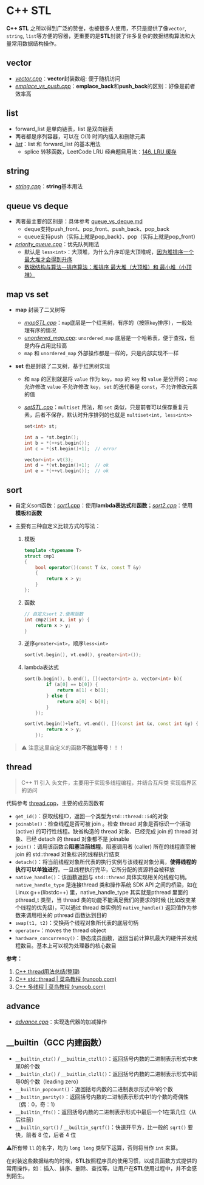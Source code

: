 # C++ STL
**C++ STL** 之所以得到广泛的赞誉，也被很多人使用，不只是提供了像`vector`, `string`, `list`等方便的容器，更重要的是**STL**封装了许多复杂的数据结构算法和大量常用数据结构操作。



## vector

- [*vector.cpp*](./vector.cpp)：**vector**封装数组: 便于随机访问
- [*emplace_vs_push.cpp*](./emplace_vs_push.cpp)：**emplace_back**和**push_back**的区别：好像是前者效率高



## list

- forward_list 是单向链表，list 是双向链表
- 两者都是序列容器，可以在 O(1) 时间内插入和删除元素
- *[list](./list.cpp)*：list 和 forward_list 的基本用法
  - splice 转移函数，LeetCode LRU 经典题目用法：[146. LRU 缓存](https://leetcode.cn/problems/lru-cache/)



## string

- *[string.cpp](./string.cpp)*：**string**基本用法



## queue vs deque

- 两者最主要的区别是：具体参考 [queue_vs_deque.md](queue_vs_deque.md)
  - deque支持push_front、pop_front、push_back、pop_back
  - queue支持push（实际上就是pop_back）、pop（实际上就是pop_front）
- *[priority_queue.cpp](./priority_queue.cpp)*：优先队列用法
  - 默认是 `less<int>`：大顶堆，为什么升序却是大顶堆呢，[因为堆排序一个最大堆才会得到升序](https://www.zhihu.com/question/343715076)
  - [数据结构与算法--排序算法：堆排序 最大堆（大顶堆）和 最小堆（小顶堆）](https://blog.csdn.net/storyfull/article/details/102925462)




## map vs set

- **map** 封装了二叉树等 
  
    - *[mapSTL.cpp](./mapSTL.cpp)*：`map`底层是一个红黑树，有序的（按照`key`排序），一般处理有序的情况
    - *[unordered_map.cpp](./unordered_map.cpp)*: `unordered_map` 底层是一个哈希表，便于查找，但是内存占用比较高
    - `map` 和 `unordered_map` 外部操作都是一样的，只是内部实现不一样
    
- **set** 也是封装了二叉树，基于红黑树实现
  
    - 和 `map` 的区别就是将 `value` 作为 `key`，`map` 的 `key` 和 `value` 是分开的；`map`允许修改 `value` 不允许修改 `key`，`set` 的迭代器是 `const`，不允许修改元素的值
    
    - *[setSTL.cpp](./setSTL.cpp)*：`multiset` 用法，和 `set` 类似，只是前者可以保存重复元素，后者不保存，默认时升序排列的也就是 `multiset<int, less<int>>`
    
      ```cpp
      set<int> st;
      
      int a = *st.begin();
      int b = *(++st.begin());
      int c = *(st.begin()+1); 	// error 
      
      vector<int> vt(3);
      int d = *(vt.begin()+1);	// ok
      int e = *(++vt.begin());	// ok
      ```



## sort

- 自定义sort函数：*[sort1.cpp](./sort1.cpp)*：使用**lambda表达式**和**函数**；*[sort2.cpp](./sort2.cpp)*：使用**模板**和**函数**

- 主要有三种自定义比较方式的写法：

    1. 模板

       ```cpp
       template <typename T>
       struct cmp1
       {
           bool operator()(const T &x, const T &y)
           {
               return x > y;
           }
       };
       ```

    2. 函数

       ```cpp
       // 自定义sort 2.使用函数
       int cmp2(int x, int y) {
           return x > y;
       }
       ```

    3. 逆序`greater<int>`，顺序`less<int>`

       ```cpp
       sort(vt.begin(), vt.end(), greater<int>());
       ```

    4. lambda表达式

       ```cpp
       sort(b.begin(), b.end(), [](vector<int> a, vector<int> b){
               if (a[0] == b[0]) {
                   return a[1] < b[1];
               } else {
                   return a[0] < b[0];
               }
           });
       
       sort(vt.begin()+left, vt.end(), [](const int &x, const int &y) {
               return x > y;
           });
       ```

> :warning: 注意这里自定义的函数**不能加等号**！！！



## thread

> C++ 11 引入 <thread> 头文件，主要用于实现多线程编程，并结合互斥类 <mutex> 实现临界区的访问

代码参考 [thread.cpp](./thread.cpp)，主要的成员函数有

- `get_id()`：获取线程ID，返回一个类型为`std::thread::id`的对象
- `joinable()`：检查线程是否可被 join 。检查 thread 对象是否标识一个活动 (active) 的可行性线程。缺省构造的 thread 对象、已经完成 join 的 thread 对象、已经 detach 的 thread 对象都不是 joinable
- `join()`：调用该函数会**阻塞当前线程**。阻塞调用者 (caller) 所在的线程直至被 join 的 std::thread 对象标识的线程执行结束
- `detach()`：将当前线程对象所代表的执行实例与该线程对象分离，**使得线程的执行可以单独进行**。一旦线程执行完毕，它所分配的资源将会被释放
- `native_handle()`：该函数返回与 `std::thread` 具体实现相关的线程句柄。`native_handle_type` 是连接thread 类和操作系统 SDK API 之间的桥梁，如在 Linux g++(libstdc++) 里，native_handle_type 其实就是pthread 里面的 pthread_t 类型，当 thread 类的功能不能满足我们的要求的时候 (比如改变某个线程的优先级)，可以通过 thread 类实例的 `native_handle()` 返回值作为参数来调用相关的 pthread 函数达到目的
- `swap(t1, t2)`：交换两个线程对象所代表的底层句柄
- `operator=`：moves the thread object
- `hardware_concurrency()`：静态成员函数，返回当前计算机最大的硬件并发线程数目。基本上可以视为处理器的核心数目

**参考：**

1. [C++ thread用法总结(整理)](https://blog.csdn.net/sevenjoin/article/details/82187127)
2. [C++ std::thread | 菜鸟教程 (runoob.com)](https://www.runoob.com/w3cnote/cpp-std-thread.html)
3. [C++ 多线程 | 菜鸟教程 (runoob.com)](https://www.runoob.com/cplusplus/cpp-multithreading.html)



## advance

- *[advance.cpp](./advance.cpp)*：实现迭代器的加减操作



## __builtin（GCC 内建函数）

- `__builtin_ctz()` / `__builtin_ctzll()`：返回括号内数的二进制表示形式中末尾0的个数
- `__buitlin_clz()`  / `__buitlin_clzll()`：返回括号内数的二进制表示形式中前导0的个数（leading zero）
- `__builtin_popcount()`：返回括号内数的二进制表示形式中1的个数
- `__builtin_parity()`：返回括号内数的二进制表示形式中1的个数的奇偶性（偶：0，奇：1）
- `__builtin_ffs()`：返回括号内数的二进制表示形式中最后一个1在第几位（从后往前）
- `__builtin_sqrt()` / `__builtin_sqrtf()`：快速开平方，比一般的 `sqrt()` 要快，前者 8 位，后者 4 位

:warning:所有带 `ll` 的名字，均为 `long long` 类型下运算，否则将当作 `int` 来算。



在封装这些数据结构的时候，**STL**按照程序员的使用习惯，以成员函数方式提供的常用操作，如：插入、排序、删除、查找等。让用户在**STL**使用过程中，并不会感到陌生。

